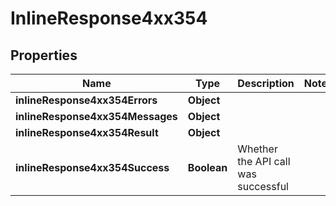# InlineResponse4xx354

## Properties
Name | Type | Description | Notes
------------ | ------------- | ------------- | -------------
**inlineResponse4xx354Errors** | **Object** |  | 
**inlineResponse4xx354Messages** | **Object** |  | 
**inlineResponse4xx354Result** | **Object** |  | 
**inlineResponse4xx354Success** | **Boolean** | Whether the API call was successful | 
